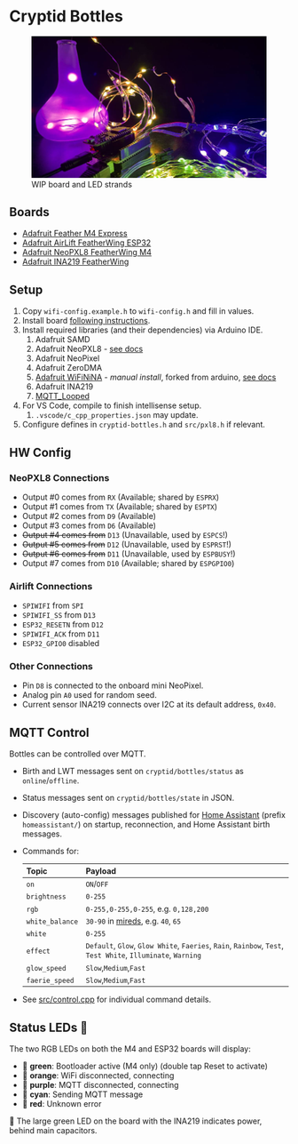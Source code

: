 # Cryptid Bottles

<figure>
  <img src="./docs/wip01.jpg" alt="">
  <figcaption>WIP board and LED strands</figcaption>
</figure> 

## Boards

- [Adafruit Feather M4 Express](docs/feather-m4.md)
- [Adafruit AirLift FeatherWing ESP32](docs/airlift-esp32.md)
- [Adafruit NeoPXL8 FeatherWing M4](docs/neopxl8-m4.md)
- [Adafruit INA219 FeatherWing](docs/ina219.md)

## Setup

1. Copy `wifi-config.example.h` to `wifi-config.h` and fill in values.
1. Install board [following instructions](https://learn.adafruit.com/adafruit-feather-m4-express-atsamd51/setup).
1. Install required libraries (and their dependencies) via Arduino IDE.
   1. Adafruit SAMD
   1. Adafruit NeoPXL8 - [see docs](https://learn.adafruit.com/adafruit-neopxl8-featherwing-and-library/neopxl8-arduino-library)
   1. Adafruit NeoPixel
   1. Adafruit ZeroDMA
   1. [Adafruit WiFiNiNA](https://github.com/adafruit/WiFiNINA/archive/master.zip) - _manual install_, forked from arduino, [see docs](https://learn.adafruit.com/adafruit-airlift-featherwing-esp32-wifi-co-processor-featherwing/arduino)
   1. Adafruit INA219
   1. [MQTT_Looped](https://github.com/reiniiriarios/arduino-mqtt-looped)
1. For VS Code, compile to finish intellisense setup.
   1. `.vscode/c_cpp_properties.json` may update.
1. Configure defines in `cryptid-bottles.h` and `src/pxl8.h` if relevant.

## HW Config

### NeoPXL8 Connections

- Output #0 comes from `RX`  (Available; shared by `ESPRX`)
- Output #1 comes from `TX`  (Available; shared by `ESPTX`)
- Output #2 comes from `D9`  (Available)
- Output #3 comes from `D6`  (Available)
- ~~Output #4 comes from~~ `D13` (Unavailable, used by `ESPCS`!)
- ~~Output #5 comes from~~ `D12` (Unavailable, used by `ESPRST`!)
- ~~Output #6 comes from~~ `D11` (Unavailable, used by `ESPBUSY`!)
- Output #7 comes from `D10` (Available; shared by `ESPGPIO0`)

### Airlift Connections

- `SPIWIFI` from `SPI`
- `SPIWIFI_SS` from `D13`
- `ESP32_RESETN` from `D12`
- `SPIWIFI_ACK` from `D11`
- `ESP32_GPIO0` disabled

### Other Connections

- Pin `D8` is connected to the onboard mini NeoPixel.
- Analog pin `A0` used for random seed.
- Current sensor INA219 connects over I2C at its default address, `0x40`.

## MQTT Control

Bottles can be controlled over MQTT.

- Birth and LWT messages sent on `cryptid/bottles/status` as `online`/`offline`.
- Status messages sent on `cryptid/bottles/state` in JSON.
- Discovery (auto-config) messages published for [Home Assistant](https://www.home-assistant.io/)
  (prefix `homeassistant/`) on startup, reconnection, and Home Assistant birth messages.
- Commands for:

  | Topic           | Payload                                                                                                      |
  | --------------- | ------------------------------------------------------------------------------------------------------------ |
  | `on`            | `ON`/`OFF`                                                                                                   |
  | `brightness`    | `0-255`                                                                                                      |
  | `rgb`           | `0-255,0-255,0-255`, e.g. `0,128,200`                                                                        |
  | `white_balance` | `30-90` in [mireds](https://en.wikipedia.org/wiki/Mired), e.g. `40`, `65`                                    |
  | `white`         | `0-255`                                                                                                      |
  | `effect`        | `Default`, `Glow`, `Glow White`, `Faeries`, `Rain`, `Rainbow`, `Test`, `Test White`, `Illuminate`, `Warning` |
  | `glow_speed`    | `Slow`,`Medium`,`Fast`                                                                                       |
  | `faerie_speed`  | `Slow`,`Medium`,`Fast`                                                                                       |

- See [src/control.cpp](./src/control.cpp) for individual command details.

## Status LEDs 🚥

The two RGB LEDs on both the M4 and ESP32 boards will display:

- 💚 **green**: Bootloader active (M4 only) (double tap Reset to activate)
- 🧡 **orange**: WiFi disconnected, connecting
- 💜 **purple**: MQTT disconnected, connecting
- 💙 **cyan**: Sending MQTT message
- 🛑 **red**: Unknown error

🔌 The large green LED on the board with the INA219 indicates power, behind main capacitors.
